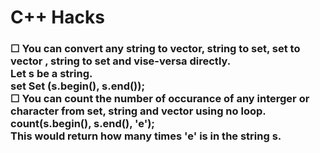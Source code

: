 <h1>C++ Hacks</h1>
<h3>☐ You can convert any string to vector, string to set, set to vector , string to set and vise-versa directly. <br/> 
  Let s be a string. <br/>
  set<char> Set (s.begin(), s.end()); <br/>
☐ You can count the number of occurance of any interger or character from set, string and vector using no loop. <br/> 
  count(s.begin(), s.end(), 'e'); <br/>
  This would return how many times 'e' is in the string s.</h3>
